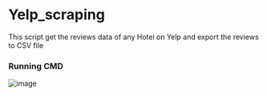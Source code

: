 # Yelp_scraping

This script get the reviews data of any Hotel on Yelp and export the reviews to CSV file

### Running CMD
![image](https://user-images.githubusercontent.com/71847656/153751468-63e331b7-de5f-4519-9fdd-cd1e02b9fbe2.png)

